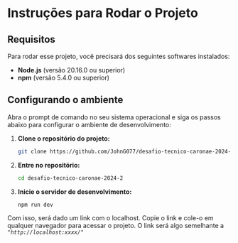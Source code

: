 # Instruções para Rodar o Projeto

## Requisitos

Para rodar esse projeto, você precisará dos seguintes softwares instalados:

- **Node.js** (versão 20.16.0 ou superior)
- **npm** (versão 5.4.0 ou superior)

## Configurando o ambiente

Abra o prompt de comando no seu sistema operacional e siga os passos abaixo para configurar o ambiente de desenvolvimento:

1. **Clone o repositório do projeto:**
    ```sh
    git clone https://github.com/JohnG077/desafio-tecnico-caronae-2024-2.git
    ```
2. **Entre no repositório:**
    ```sh
    cd desafio-tecnico-caronae-2024-2
    ```
3. **Inicie o servidor de desenvolvimento:**
    ```sh
    npm run dev
    ```

Com isso, será dado um link com o localhost. Copie o link e cole-o em qualquer navegador para acessar o projeto. O link será algo semelhante a *`"http://localhost:xxxx/"`*